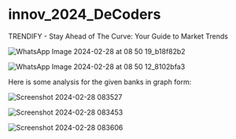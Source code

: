 # innov_2024_DeCoders

TRENDIFY - Stay Ahead of The Curve: Your Guide to Market Trends


![WhatsApp Image 2024-02-28 at 08 50 19_b18f82b2](https://github.com/ojasvidoye/innov_2024_DeCoders/assets/123376306/2d96c860-19a3-4954-a8c5-704cf31d8e68)


![WhatsApp Image 2024-02-28 at 08 50 12_8102bfa3](https://github.com/ojasvidoye/innov_2024_DeCoders/assets/123376306/e19ab905-52fc-4d6f-ab2f-352abd9fd86e)

Here is some analysis for the given banks in graph form:

![Screenshot 2024-02-28 083527](https://github.com/ojasvidoye/innov_2024_DeCoders/assets/123376306/3ef17377-0cb2-4913-9ad6-be682b7d52f1)


![Screenshot 2024-02-28 083453](https://github.com/ojasvidoye/innov_2024_DeCoders/assets/123376306/49ec69e6-56a4-4500-9bf2-3a1e5d027ffe)


![Screenshot 2024-02-28 083606](https://github.com/ojasvidoye/innov_2024_DeCoders/assets/123376306/45584094-f573-4769-97d1-dab23b797674)
